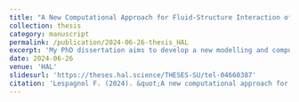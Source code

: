 ```yaml
---
title: "A New Computational Approach for Fluid-Structure Interaction of Slender Bodies Immersed in Three-Dimensional Flows"
collection: thesis
category: manuscript
permalink: /publication/2024-06-26-thesis_HAL
excerpt: 'My PhD dissertation aims to develop a new modelling and computational approach for the simulation of slender bodies immersed in three dimensional flows.'
date: 2024-06-26
venue: 'HAL'
slidesurl: 'https://theses.hal.science/THESES-SU/tel-04660387'
citation: 'Lespagnol F. (2024). &quot;A new computational approach for fluid-structure interaction of slender bodies immersed in three-dimensional flows. &quot; <i>Hal.</i>'
---
```

